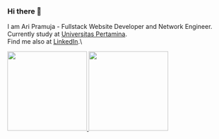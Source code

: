### Hi there 👋

I am Ari Pramuja - Fullstack Website Developer and Network Engineer.\
Currently study at [Universitas Pertamina](https://universitaspertamina.ac.id/).\
Find me also at [LinkedIn](https://www.linkedin.com/in/ari-pramuja/).\

<p align="left">
<a href="https://github.com/aripramuja">
  <img height="180em" src="https://github-readme-stats-eight-theta.vercel.app/api?username=gilangadhan&show_icons=true&theme=algolia&include_all_commits=true&count_private=true"/>
  <img height="180em" src="https://github-readme-stats-eight-theta.vercel.app/api/top-langs/?username=gilangadhan&layout=compact&langs_count=8&theme=algolia"/>
</a>
</p>
